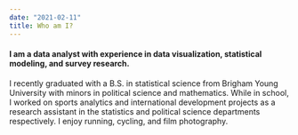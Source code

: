 ```yaml
---
date: "2021-02-11"
title: Who am I?
---
```


#### I am a data analyst with experience in data visualization, statistical modeling, and survey research.

I recently graduated with a B.S. in statistical science from Brigham Young University with minors in political science and mathematics. While in school, I worked on sports analytics and international development projects as a research assistant in the statistics and political science departments respectively. I enjoy running, cycling, and film photography.